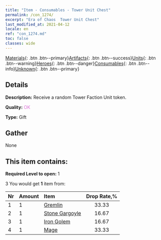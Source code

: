 ```yaml
---
title: "Item - Consumables - Tower Unit Chest"
permalink: /con_1274/
excerpt: "Era of Chaos  Tower Unit Chest"
last_modified_at: 2021-04-12
locale: en
ref: "con_1274.md"
toc: false
classes: wide
---
```

 [Materials](/Items/){: .btn .btn--primary}[Artifacts](/Items/Artifacts/){: .btn .btn--success}[Units](/Items/Units/){: .btn .btn--warning}[Heroes](/Items/Heroes/){: .btn .btn--danger}[Consumables](/Items/Consumables/){: .btn .btn--info}[Unknown](/Items/Unknown/){: .btn .btn--primary}

## Details
 **Description:** Receive a random Tower Faction Unit token.

 **Quality:** <span style="color: #DA70D6">OK</span>

 **Type:** Gift

## Gather

  None

## This item contains:

 **Required Level to open:** 1

 3 You would get **1** item  from:

  | Nr | Amount |     Item    | Drop Rate,% |
  |:---|:-------|:------------|:---------:|
  | 1 | 1 | [Gremlin](/Items/unt_235/) | 33.33 | 
  | 2 | 1 | [Stone Gargoyle](/Items/unt_236/) | 16.67 | 
  | 3 | 1 | [Iron Golem](/Items/unt_237/) | 16.67 | 
  | 4 | 1 | [Mage](/Items/unt_238/) | 33.33 | 
